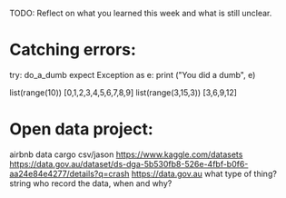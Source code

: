 TODO: Reflect on what you learned this week and what is still unclear.

# Catching errors:
try: do_a_dumb
expect Exception as e:
    print ("You did a dumb", e)

list(range(10))
[0,1,2,3,4,5,6,7,8,9]
list(range(3,15,3))
[3,6,9,12]

# Open data project:
airbnb data
cargo
csv/jason
https://www.kaggle.com/datasets
https://data.gov.au/dataset/ds-dga-5b530fb8-526e-4fbf-b0f6-aa24e84e4277/details?q=crash
https://data.gov.au
what type of thing? string
who record the data, when and why?
